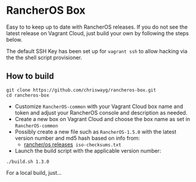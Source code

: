 # RancherOS Box

Easy to to keep up to date with RancherOS releases. If you do not see the latest release on Vagrant Cloud, just build your own by following the steps below.

The default SSH Key has been set up for `vagrant ssh` to allow hacking via the the shell script provisioner.


## How to build

```
git clone https://github.com/chriswayg/rancheros-box.git
cd rancheros-box
```

- Customize `RancherOS-common` with your Vagrant Cloud box name and token and adjust your RancherOS console and description as needed.
- Create a new box on Vagrant Cloud and choose the box name as set in `RancherOS-common`
- Possibly create a new file such as `RancherOS-1.5.0` with the latest version number and md5 hash based on info from:
  - [rancher/os releases](https://github.com/rancher/os/releases/)` iso-checksums.txt`
- Launch the build script with the applicable version number:
```
./build.sh 1.3.0
```

For a local build, just...
